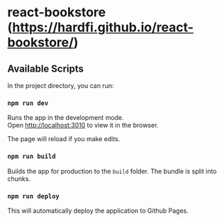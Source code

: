# react-bookstore (https://hardfi.github.io/react-bookstore/)

## Available Scripts

In the project directory, you can run:

### `npm run dev`

Runs the app in the development mode.<br />
Open [http://localhost:3010](http://localhost:3010) to view it in the browser.

The page will reload if you make edits.<br />

### `npm run build`

Builds the app for production to the `build` folder. The bundle is split into chunks.<br />

### `npm run deploy`

This will automatically deploy the application to Github Pages.
